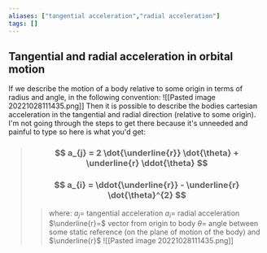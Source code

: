 ```yaml
---
aliases: ["tangential acceleration","radial acceleration"]
tags: []
---
```


## Tangential and radial acceleration in orbital motion

If we describe the motion of a body relative to some origin in terms of radius and angle, in the following convention:
![[Pasted image 20221028111435.png]]
Then it is possible to describe the bodies cartesian acceleration in the tangential and radial direction (relative to some origin). I'm not going through the steps to get there because it's unneeded and painful to type so here is what you'd get:

> ### $$ a_{j} = 2 \dot{\underline{r}} \dot{\theta} + \underline{r} \ddot{\theta} $$ 
> ### $$ a_{i} = \ddot{\underline{r}} - \underline{r} \dot{\theta}^{2} $$ 
>> where:
>> $a_{j}=$ tangential acceleration
>> $a_{i}=$ radial acceleration
>> $\underline{r}=$ vector from origin to body
>> $\theta=$ angle between some static reference (on the plane of motion of the body) and $\underline{r}$
>> ![[Pasted image 20221028111435.png]]
